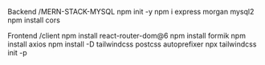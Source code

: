 Backend /MERN-STACK-MYSQL
    npm init -y
    npm i express morgan mysql2
    npm install cors

Frontend /client
    npm install react-router-dom@6
    npm install formik
    npm install axios
    npm install -D tailwindcss postcss autoprefixer
    npx tailwindcss init -p